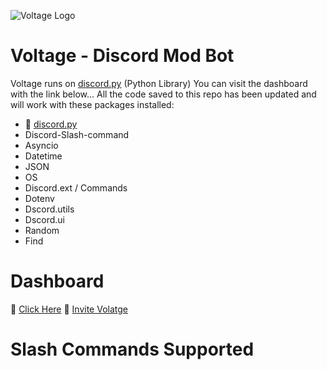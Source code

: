 ![Voltage Logo](https://github-images.dang116.repl.co/voltage_Bot_23.png)

# Voltage - Discord Mod Bot
Voltage runs on [discord.py](https://discordpy.readthedocs.io/en/stable/) (Python Library)
You can visit the dashboard with the link below...
All the code saved to this repo has been updated and will work with these packages installed:


- 🔗 [discord.py](https://discordpy.readthedocs.io/en/stable/)
- Discord-Slash-command
- Asyncio
- Datetime
- JSON
- OS
- Discord.ext / Commands
- Dotenv
- Dscord.utils
- Dscord.ui
- Random
- Find

# Dashboard
🔗 [Click Here](https://voltage.dang1114.repl.co)
🔗 [Invite Volatge](https://discord.com/oauth2/authorize?client_id=919233281235509268&permissions=10000931089606&scope=bot)


#  Slash Commands Supported 
